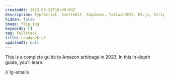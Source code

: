```yaml
---
createdAt: 2023-03-21T18:00:04Z
description: TypeScript, SvelteKit, Supabase, TailwindCSS, D3.js, Stripe, SendGrid, Sentry, Vitest, Playwright, Github Actions, Vercel
hidden: false
image: flip.jpg
keywords: []
tag: fullstack
title: Leadgeek v2
updatedAt: null
---
```


This is a complete guide to Amazon arbitrage in 2023. In this in-depth guide, you'll learn:

// lg-emails
